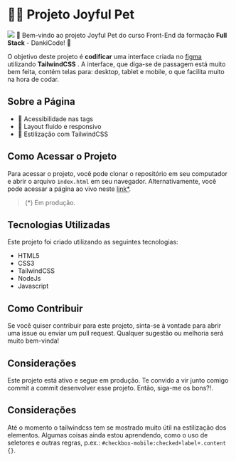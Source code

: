 



# 🐕‍🦺 Projeto Joyful Pet
![](https://4.bp.blogspot.com/-LXm5dd2wA-E/Txy6ZgSle0I/AAAAAAAAAQ4/G2jb6-Exk-M/s1600/tumblr_ltmxvz9g4y1qbi0koo2_r1_400.gif)
🚀 Bem-vindo ao projeto Joyful Pet do curso Front-End da formação **Full Stack** - DankiCode! 🚀

O objetivo deste projeto é **codificar** uma interface criada no [figma]((https://www.figma.com/file/SRd2nqKibIqKeWrmiYqLdj/site-(Community)?type=design&node-id=0-1&t=AMFw1HOZ8ENW5Ufh-0)) utilizando **TailwindCSS** . A interface, que diga-se de passagem está muito bem feita, contém telas para: desktop, tablet e mobile, o que facilita muito na hora de codar.

## Sobre a Página

-   🌟 Acessibilidade nas tags
-   🌟 Layout fluido e responsivo
-   🌟 Estilização com TailwindCSS

## Como Acessar o Projeto

Para acessar o projeto, você pode clonar o repositório em seu computador e abrir o arquivo `index.html` em seu navegador. Alternativamente, você pode acessar a página ao vivo neste [link*](https://samcolt36.github.io/joyful-pet/).
>(*) Em produção.

## Tecnologias Utilizadas

Este projeto foi criado utilizando as seguintes tecnologias:

-   HTML5
-   CSS3
- TailwindCSS
- NodeJs
- Javascript 

## Como Contribuir

Se você quiser contribuir para este projeto, sinta-se à vontade para abrir uma issue ou enviar um pull request. Qualquer sugestão ou melhoria será muito bem-vinda! 

## Considerações

Este projeto está ativo e segue em produção. Te convido a vir junto comigo commit a commit desenvolver esse projeto. Então, siga-me os bons?!.

## Considerações

Até o momento o tailwindcss tem se mostrado muito útil na estilização dos elementos. Algumas coisas ainda estou aprendendo, como o uso de seletores e outras regras, p.ex.: `#checkbox-mobile:checked+label+.content {}`.

